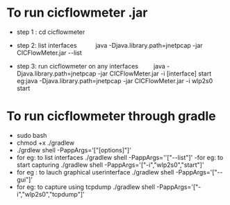 # To run cicflowmeter .jar
- step 1 : cd cicflowmeter
- step 2: list interfaces
       &nbsp; &nbsp; &nbsp;  &nbsp;  &nbsp;	java -Djava.library.path=jnetpcap -jar CICFlowMeter.jar --list</li>

- step 3: run cicflowmeter on any interfaces
	&nbsp; &nbsp; &nbsp;  &nbsp; java -Djava.library.path=jnetpcap -jar CICFlowMeter.jar -i [interface] start
	&nbsp; &nbsp; &nbsp;  &nbsp;  eg:java -Djava.library.path=jnetpcap -jar CICFlowMeter.jar -i wlp2s0 start </li>


# To run cicflowmeter through gradle

- sudo bash
- chmod +x ./gradlew
- ./grdlew shell -PappArgs='["[options]"]' 
- for eg: to list interfaces
     ./gradlew shell -PappArgs=''["--list"]' 
-for eg: to start capturing
    ./gradlew shell -PappArgs='["-i","wlp2s0","start"]'
- for eg : to lauch graphical userinterface
     ./gradlew shell -PappArgs='["--gui"]'
- for eg: to capture using tcpdump
     ./gradlew shell -PappArgs='["-i","wlp2s0","tcpdump"]'



